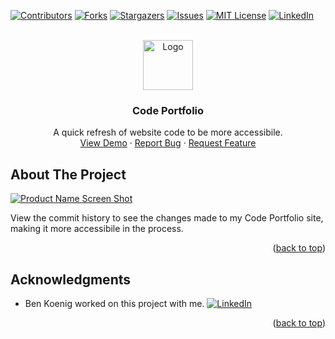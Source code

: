 <div id="top"></div>
<!--
*** Thanks for checking out the Best-README-Template. If you have a suggestion
*** that would make this better, please fork the repo and create a pull request
*** or simply open an issue with the tag "enhancement".
*** Don't forget to give the project a star!
*** Thanks again! Now go create something AMAZING! :D
-->



<!-- PROJECT SHIELDS -->
<!--
*** I'm using markdown "reference style" links for readability.
*** Reference links are enclosed in brackets [ ] instead of parentheses ( ).
*** See the bottom of this document for the declaration of the reference variables
*** for contributors-url, forks-url, etc. This is an optional, concise syntax you may use.
*** https://www.markdownguide.org/basic-syntax/#reference-style-links
-->
[![Contributors][contributors-shield]][contributors-url]
[![Forks][forks-shield]][forks-url]
[![Stargazers][stars-shield]][stars-url]
[![Issues][issues-shield]][issues-url]
[![MIT License][license-shield]][license-url]
[![LinkedIn][linkedin-shield]][linkedin-url]



<!-- PROJECT LOGO -->
<br />
<div align="center">
  <a href="https://atmention.github.io/code_portfolio/">
    <img src="images/logo.png" alt="Logo" width="80" height="80">
  </a>

<h3 align="center">Code Portfolio</h3>

  <p align="center">
    A quick refresh of website code to be more accessibile.
    <br />
    <a href="https://atmention.github.io/code_portfolio/">View Demo</a>
    ·
    <a href="https://atmention.github.io/code_portfolio/issues">Report Bug</a>
    ·
    <a href="https://atmention.github.io/code_portfolio/issues">Request Feature</a>
  </p>
</div>



<!-- ABOUT THE PROJECT -->
## About The Project

[![Product Name Screen Shot][product-screenshot]](https://atmention.github.io/code_portfolio/)

View the commit history to see the changes made to my Code Portfolio site, making it more accessibile in the process.

<p align="right">(<a href="#top">back to top</a>)</p>

<!-- ACKNOWLEDGMENTS -->
## Acknowledgments

* Ben Koenig worked on this project with me. [![LinkedIn][linkedin-shield]][linkedin-url-ben]

<p align="right">(<a href="#top">back to top</a>)</p>



<!-- MARKDOWN LINKS & IMAGES -->
<!-- https://www.markdownguide.org/basic-syntax/#reference-style-links -->
[contributors-shield]: https://img.shields.io/github/contributors/atmention/code_portfolio.svg?style=for-the-badge
[contributors-url]: https://github.com/atmention/code_portfolio/graphs/contributors
[forks-shield]: https://img.shields.io/github/forks/atmention/code_portfolio.svg?style=for-the-badge
[forks-url]: https://github.com/atmention/code_portfolio/network/members
[stars-shield]: https://img.shields.io/github/stars/atmention/code_portfolio.svg?style=for-the-badge
[stars-url]: https://github.com/atmention/code_portfolio/stargazers
[issues-shield]: https://img.shields.io/github/issues/atmention/code_portfolio.svg?style=for-the-badge
[issues-url]: https://github.com/atmention/code_portfolio/issues
[license-shield]: https://img.shields.io/github/license/atmention/code_portfolio.svg?style=for-the-badge
[license-url]: https://github.com/atmention/code_portfolio/blob/master/LICENSE.txt
[linkedin-shield]: https://img.shields.io/badge/-LinkedIn-black.svg?style=for-the-badge&logo=linkedin&colorB=555
[linkedin-url]: https://www.linkedin.com/in/tim-carrier-9a2a9a22/
[linkedin-url-ben]: https://www.linkedin.com/in/bk09/
[product-screenshot]: images/Screenshot_20211007-092204_Instagram.jpg
